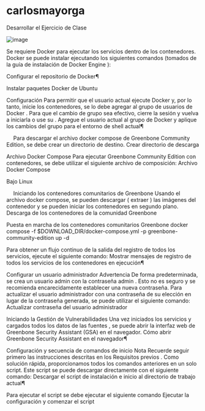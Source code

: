 # carlosmayorga
Desarrollar el Ejercicio de Clase

 ![image](https://github.com/user-attachments/assets/ae007692-d639-488e-ac5d-b270d1f4798d)


Se requiere Docker para ejecutar los servicios dentro de los contenedores. Docker se puede instalar ejecutando los siguientes comandos (tomados de la guía de instalación de Docker Engine ):

 

Configurar el repositorio de Docker¶
 
 
 
 
Instalar paquetes Docker de Ubuntu
 
 
 
 
Configuración 
Para permitir que el usuario actual ejecute Docker y, por lo tanto, inicie los contenedores, se lo debe agregar al grupo de usuarios de Docker . Para que el cambio de grupo sea efectivo, cierre la sesión y vuelva a iniciarla o use su .
Agregue el usuario actual al grupo de Docker y aplique los cambios del grupo para el entorno de shell actual¶
 
 
Para descargar el archivo docker compose de Greenbone Community Edition, se debe crear un directorio de destino.
Crear directorio de descarga
 
Archivo Docker Compose 
Para ejecutar Greenbone Community Edition con contenedores, se debe utilizar el siguiente archivo de composición:
Archivo Docker Compose
 
Bajo Linux
 
 
Iniciando los contenedores comunitarios de Greenbone 
Usando el archivo docker compose, se pueden descargar ( extraer ) las imágenes del contenedor y se pueden iniciar los contenedores en segundo plano.
Descarga de los contenedores de la comunidad Greenbone
 
 
Puesta en marcha de los contenedores comunitarios Greenbone
docker compose -f $DOWNLOAD_DIR/docker-compose.yml -p greenbone-community-edition up -d
 
Para obtener un flujo continuo de la salida del registro de todos los servicios, ejecute el siguiente comando:
Mostrar mensajes de registro de todos los servicios de los contenedores en ejecución¶
 
 
 
 
Configurar un usuario administrador 
Advertencia
De forma predeterminada, se crea un usuario admin con la contraseña admin . Esto no es seguro y se recomienda encarecidamente establecer una nueva contraseña.
Para actualizar el usuario administrador con una contraseña de su elección en lugar de la contraseña generada, se puede utilizar el siguiente comando:
Actualizar contraseña del usuario administrador
 

Iniciando la Gestión de Vulnerabilidades 
Una vez iniciados los servicios y cargados todos los datos de las fuentes , se puede abrir la interfaz web de Greenbone Security Assistant (GSA) en el navegador.
Cómo abrir Greenbone Security Assistant en el navegador¶
 
 

 
Configuración y secuencia de comandos de inicio 
Nota
Recuerde seguir primero las instrucciones descritas en los Requisitos previos .
Como solución rápida, proporcionamos todos los comandos anteriores en un solo script. Este script se puede descargar directamente con el siguiente comando:
Descargar el script de instalación e inicio al directorio de trabajo actual¶
 
Para ejecutar el script se debe ejecutar el siguiente comando
Ejecutar la configuración y comenzar el script
 
 
 
 
 
 
 
 
 
 
 
 

